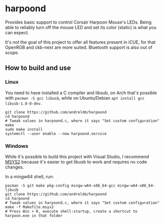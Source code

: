 # harpoond

Provides basic support to control Corsair Harpoon Mouse's LEDs.
Being able to reliably turn off the mouse LED and set its color (static) is what you can expect.

It's not the goal of this project to offer all features present in iCUE, for that OpenRGB and ckb-next are more suited.
Bluetooth support is also out of scope.

## How to build and use

### Linux

You need to have installed a C compiler and libsub, on Arch that's possible with `pacman -S gcc libusb`, while on Ubuntu/Debian `apt install gcc libusb-1.0-0-dev`.

```
git clone https://github.com/andreldm/harpoond
cd harpoond
# Tweak values in harpoond.c, where it says "Set custom configuration"
make
sudo make install
systemctl --user enable --now harpoond.service
```

### Windows

While it's possible to build this project with Visual Studio, I recommend [MSYS2](https://www.msys2.org/) because it's easier to get libusb to work and requires no code changes.

In a mingw64 shell, run:

```
pacman -S git make pkg-config mingw-w64-x86_64-gcc mingw-w64-x86_64-libusb
git clone https://github.com/andreldm/harpoond
cd harpoond
# Tweak values in harpoond.c, where it says "Set custom configuration"
make -f Makefile.msys2
# Press Win + R, execute shell:startup, create a shortcut to harpoon.exe in that folder
```
